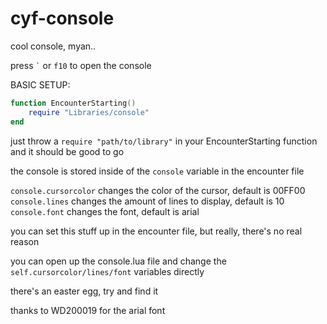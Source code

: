 # cyf-console

cool console, myan..

press `` ` `` or `f10` to open the console

BASIC SETUP:

```lua
function EncounterStarting()
    require "Libraries/console"
end
```

just throw a `require "path/to/library"` in your EncounterStarting function and it should be good to go



the console is stored inside of the `console` variable in the encounter file

`console.cursorcolor` changes the color of the cursor, default is 00FF00
`console.lines` changes the amount of lines to display, default is 10
`console.font` changes the font, default is arial

you can set this stuff up in the encounter file, but really, there's no real reason

you can open up the console.lua file and change the `self.cursorcolor/lines/font` variables directly

there's an easter egg, try and find it

thanks to WD200019 for the arial font
